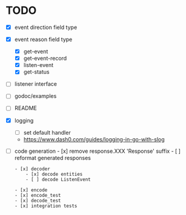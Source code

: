 # TODO

- [x] event direction field type
- [x] event reason field type
    - [x] get-event
    - [x] get-event-record
    - [x] listen-event
    - [x] get-status

- [ ] listener interface
- [ ] godoc/examples
- [ ] README

- [x] logging
    - [ ] set default handler
    - https://www.dash0.com/guides/logging-in-go-with-slog

- [ ] code generation
      - [x] remove response.XXX 'Response' suffix
      - [ ] reformat generated responses

      - [x] decoder
          - [x] decode entities
          - [ ] decode ListenEvent

      - [x] encode
      - [x] encode_test
      - [x] decode_test
      - [x] integration tests

